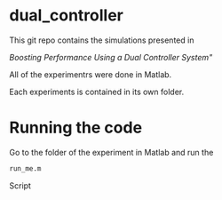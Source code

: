 # dual_controller
This git repo contains the simulations presented in

*Boosting Performance Using a Dual Controller System"*

All of the experimentrs were done in Matlab.

Each experiments is contained in its own folder.

# Running the code
Go to the folder of the experiment in Matlab and run the
```Bash
run_me.m
```
Script 

